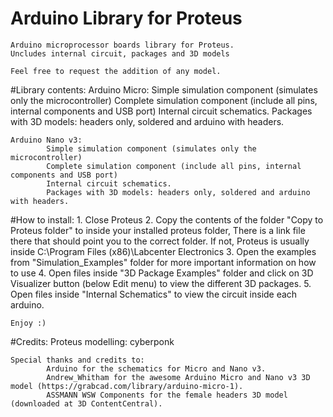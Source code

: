 # Arduino Library for Proteus


	Arduino microprocessor boards library for Proteus.
	Uncludes internal circuit, packages and 3D models
	
	Feel free to request the addition of any model.


#Library contents:
	Arduino Micro:
			Simple simulation component (simulates only the microcontroller)
			Complete simulation component (include all pins, internal components and USB port)
			Internal circuit schematics.
			Packages with 3D models: headers only, soldered and arduino with headers.
						
	Arduino Nano v3:
			Simple simulation component (simulates only the microcontroller)
			Complete simulation component (include all pins, internal components and USB port)
			Internal circuit schematics.
			Packages with 3D models: headers only, soldered and arduino with headers.
			

#How to install:
	1. Close Proteus
	2. Copy the contents of the folder "Copy to Proteus folder" to inside your installed proteus folder, 
		There is a link file there that should point you to the correct folder. 
		If not, Proteus is usually inside C:\Program Files (x86)\Labcenter Electronics
	3. Open the examples from "Simulation_Examples" folder for more important information on how to use
	4. Open files inside "3D Package Examples" folder and click on 3D Visualizer button (below Edit menu)
		to view the different 3D packages.
	5. Open files inside "Internal Schematics" to view the circuit inside each arduino.
	
	Enjoy :)

			
#Credits:
	Proteus modelling: cyberponk

	Special thanks and credits to:
			Arduino for the schematics for Micro and Nano v3.
			Andrew_Whitham for the awesome Arduino Micro and Nano v3 3D model (https://grabcad.com/library/arduino-micro-1).
			ASSMANN WSW Components for the female headers 3D model (downloaded at 3D ContentCentral).


